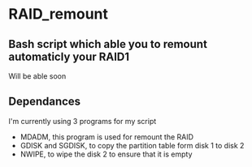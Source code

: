 # RAID_remount
## Bash script which able you to remount automaticly your RAID1  
Will be able soon  

## Dependances
I'm currently using 3 programs for my script
* MDADM, this program is used for remount the RAID
* GDISK and SGDISK, to copy the partition table form disk 1 to disk 2
* NWIPE, to wipe the disk 2 to ensure that it is empty
